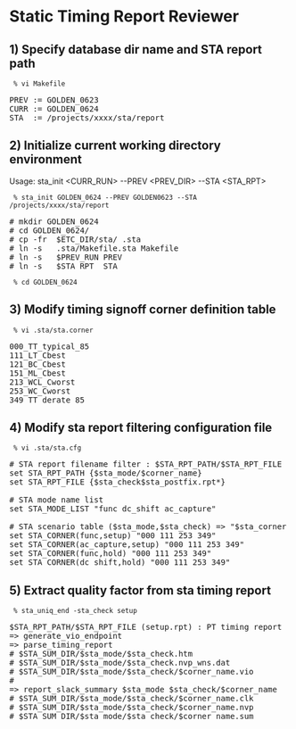 # Static Timing Report Reviewer

## 1) Specify database dir name and STA report path

<code> % vi Makefile </code>

<pre>
PREV := GOLDEN_0623
CURR := GOLDEN_0624
STA  := /projects/xxxx/sta/report
</pre>

## 2) Initialize current working directory environment
Usage:
  sta_init <CURR_RUN>
    --PREV <PREV_DIR>
    --STA  <STA_RPT>
    
<code> % sta_init GOLDEN_0624 --PREV GOLDEN0623 --STA /projects/xxxx/sta/report</code>

<pre>
# mkdir GOLDEN_0624 
# cd GOLDEN_0624/
# cp -fr  $ETC_DIR/sta/ .sta
# ln -s   .sta/Makefile.sta Makefile
# ln -s   $PREV_RUN PREV
# ln -s   $STA_RPT  STA
</pre>

<code> % cd GOLDEN_0624 </code>

## 3) Modify timing signoff corner definition table

<code> % vi .sta/sta.corner </code>

<pre>
000_TT_typical_85
111_LT_Cbest
121_BC_Cbest
151_ML_Cbest
213_WCL_Cworst
253_WC_Cworst
349_TT_derate_85
</pre>

## 4) Modify sta report filtering configuration file

<code> % vi .sta/sta.cfg </code>

<pre>
# STA report filename filter : $STA_RPT_PATH/$STA_RPT_FILE
set STA_RPT_PATH {$sta_mode/$corner_name}
set STA_RPT_FILE {$sta_check$sta_postfix.rpt*}

# STA mode name list
set STA_MODE_LIST "func dc_shift ac_capture"

# STA scenario table ($sta_mode,$sta_check) => "$sta_corner ...."
set STA_CORNER(func,setup) "000 111 253 349"
set STA_CORNER(ac_capture,setup) "000 111 253 349"
set STA_CORNER(func,hold) "000 111 253 349"
set STA_CORNER(dc_shift,hold) "000 111 253 349"
</pre>

## 5) Extract quality factor from sta timing report

<code> % sta_uniq_end -sta_check setup </code>

<pre>
$STA_RPT_PATH/$STA_RPT_FILE (setup.rpt) : PT timing report
=> generate_vio_endpoint
=> parse_timing_report
# $STA_SUM_DIR/$sta_mode/$sta_check.htm
# $STA_SUM_DIR/$sta_mode/$sta_check.nvp_wns.dat
# $STA_SUM_DIR/$sta_mode/$sta_check/$corner_name.vio
#
=> report_slack_summary $sta_mode $sta_check/$corner_name
# $STA_SUM_DIR/$sta_mode/$sta_check/$corner_name.clk
# $STA_SUM_DIR/$sta_mode/$sta_check/$corner_name.nvp
# $STA_SUM_DIR/$sta_mode/$sta_check/$corner_name.sum
</pre>
